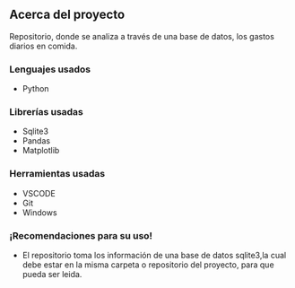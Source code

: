 ## **Acerca del proyecto**

Repositorio, donde se analiza a través de una base de datos, los gastos diarios en comida.

### **Lenguajes usados**

- Python

### **Librerías usadas**

- Sqlite3
- Pandas
- Matplotlib

### **Herramientas usadas** 

- VSCODE
- Git
- Windows

### ¡Recomendaciones para su uso!

- El repositorio toma los información de una base de datos sqlite3,la cual debe estar en la misma carpeta o repositorio del proyecto, para que pueda ser leida.
